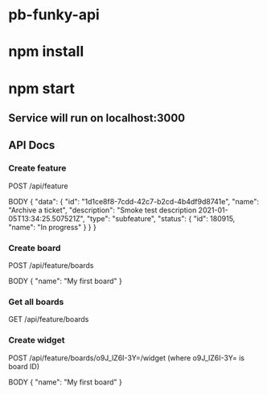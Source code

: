 # pb-funky-api

# npm install

# npm start

## Service will run on localhost:3000


## API Docs

### Create feature

POST /api/feature

BODY
{
  "data": {
    "id": "1d1ce8f8-7cdd-42c7-b2cd-4b4df9d8741e",
    "name": "Archive a ticket",
    "description": "Smoke test description 2021-01-05T13:34:25.507521Z",
    "type": "subfeature",
    "status": {
        "id": 180915,
        "name": "In progress"
      }
  }
}

### Create board

POST /api/feature/boards

BODY
{
  "name": "My first board"
}

### Get all boards

GET /api/feature/boards

### Create widget

POST /api/feature/boards/o9J_lZ6I-3Y=/widget (where o9J_lZ6I-3Y= is board ID)

BODY
{
  "name": "My first board"
}
